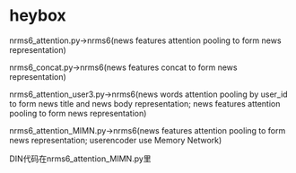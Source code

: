 # heybox
nrms6_attention.py->nrms6(news features attention pooling to form news representation)

nrms6_concat.py->nrms6(news features concat to form news representation)

nrms6_attention_user3.py->nrms6(news words attention pooling by user_id to form news title and news body representation;
                                 news features attention pooling to form news representation)
                               
nrms6_attention_MIMN.py->nrms6(news features attention pooling to form news representation;
                            userencoder use Memory Network)
 
DIN代码在nrms6_attention_MIMN.py里
